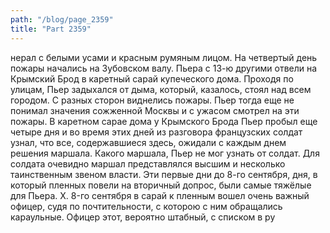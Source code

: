 ```yaml
---
path: "/blog/page_2359"
title: "Part 2359"
---
```


нерал с белыми усами и красным румяным лицом.
На четвертый день пожары начались на Зубовском валу.
Пьера с 13-ю другими отвели на Крымский Брод в каретный сарай купеческого дома. Проходя по улицам, Пьер задыхался от дыма, который, казалось, стоял над всем городом. С разных сторон виднелись пожары. Пьер тогда еще не понимал значения сожженной Москвы и с ужасом смотрел на эти пожары.
В каретном сарае дома у Крымского Брода Пьер пробыл еще четыре дня и во время этих дней из разговора французских солдат узнал, что все, содержавшиеся здесь, ожидали с каждым днем решения маршала. Какого маршала, Пьер не мог узнать от солдат. Для солдата очевидно маршал представлялся высшим и несколько таинственным звеном власти.
Эти первые дни до 8-го сентября, дня, в который пленных повели на вторичный допрос, были самые тяжёлые для Пьера.
X.
8-го сентября в сарай к пленным вошел очень важный офицер, судя по почтительности, с которою с ним обращались караульные. Офицер этот, вероятно штабный, с списком в ру
